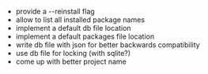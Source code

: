 - provide a --reinstall flag
- allow to list all installed package names
- implement a default db file location
- implement a default packages file location
- write db file with json for better backwards compatibility
- use db file for locking (with sqlite?)
- come up with better project name
